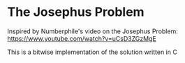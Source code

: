 # The Josephus Problem
Inspired by Numberphile's video on the Josephus Problem: https://www.youtube.com/watch?v=uCsD3ZGzMgE

This is a bitwise implementation of the solution written in C
